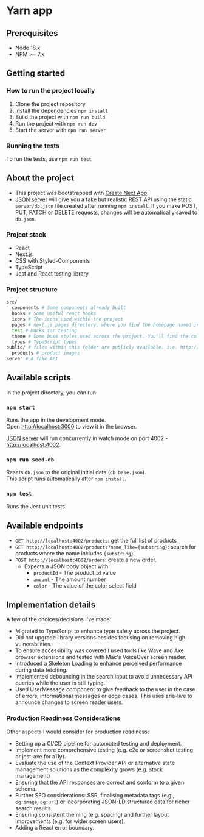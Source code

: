 # Yarn app

## Prerequisites

- Node 18.x
- NPM >= 7.x

## Getting started

### How to run the project locally

1. Clone the project repository
2. Install the dependencies `npm install`
3. Build the project with `npm run build`
4. Run the project with `npm run dev`
5. Start the server with `npm run server`

### Running the tests

To run the tests, use `npm run test`

## About the project

- This project was bootstrapped with [Create Next App](https://nextjs.org/docs/api-reference/create-next-app).
- [JSON server](https://github.com/typicode/json-server) will give you a fake but realistic REST API using the static `server/db.json` file created after running `npm install`. If you make POST, PUT, PATCH or DELETE requests, changes will be automatically saved to `db.json`.

### Project stack

- React
- Next.js
- CSS with Styled-Components
- TypeScript
- Jest and React testing library

### Project structure

```bash
src/
  components # Some components already built
  hooks # Some useful react hooks
  icons # The icons used within the project
  pages # next.js pages directory, where you find the homepage named index.jsx
  test # Mocks for testing
  theme # Some base styles used across the project. You'll find the color variables here
  types # TypeScript types
public/ # files within this folder are publicly available. i.e. http://localhost:3000/favicon.ico
  products # product images
server # A fake API
```

## Available scripts

In the project directory, you can run:

### `npm start`

Runs the app in the development mode.\
Open [http://localhost:3000](http://localhost:3000) to view it in the browser.

[JSON server](https://github.com/typicode/json-server) will run concurrently in watch mode on port 4002 - [http://localhost:4002](http://localhost:4002).

### `npm run seed-db`

Resets `db.json` to the original initial data (`db.base.json`).\
This script runs automatically after `npm install`.

### `npm test`

Runs the Jest unit tests.

## Available endpoints

- `GET http://localhost:4002/products`: get the full list of products
- `GET http://localhost:4002/products?name_like={substring}`: search for products where the name includes `{substring}`
- `POST http://localhost:4002/orders`: create a new order.
  - Expects a JSON body object with
    - `productId` - The product `id` value
    - `amount` - The amount number
    - `color` - The value of the color select field

## Implementation details

A few of the choices/decisions I've made:

- Migrated to TypeScript to enhance type safety across the project.
- Did not upgrade library versions besides focusing on removing high vulnerabilities.
- To ensure accessibility was covered I used tools like Wave and Axe browser extensions and tested with Mac's VoiceOver screen reader.
- Introduced a Skeleton Loading to enhance perceived performance during data fetching.
- Implemented debouncing in the search input to avoid unnecessary API queries while the user is still typing.
- Used UserMessage component to give feedback to the user in the case of errors, informational messages or edge cases. This uses aria-live to announce changes to screen reader users.

### Production Readiness Considerations

Other aspects I would consider for production readiness:

- Setting up a CI/CD pipeline for automated testing and deployment.
- Implement more comprehensive testing (e.g. e2e or screenshot testing or jest-axe for a11y).
- Evaluate the use of the Context Provider API or alternative state management solutions as the complexity grows (e.g. stock management)
- Ensuring that the API responses are correct and conform to a given schema.
- Further SEO considerations: SSR, finalising metadata tags (e.g., `og:image`, `og:url`) or incorporating JSON-LD structured data for richer search results.
- Ensuring consistent theming (e.g. spacing) and further layout improvements (e.g. for wider screen users).
- Adding a React error boundary.
